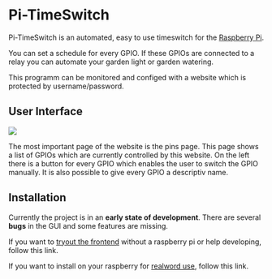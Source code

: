 # Pi-TimeSwitch
Pi-TimeSwitch is an automated, easy to use timeswitch for the [Raspberry Pi](https://www.raspberrypi.org).

You can set a schedule for every GPIO. If these GPIOs are connected to a relay you can automate your garden light or garden watering.

This programm can be monitored and configed with a website which is protected by username/password.

## User Interface

![](doc/img/screen-1.png)

The most important page of the website is the pins page. This page shows a list of GPIOs which are currently controlled by this website. On the left there is a button for every GPIO which enables the user to switch the GPIO manually. It is also possible to give every GPIO a descriptiv name.

## Installation

Currently the project is in an **early state of development**. There are several **bugs** in the GUI and some features are missing.

If you want to [tryout the frontend](doc/development.md) without a raspberry pi or help developing, follow this link.

If you want to install on your raspberry for [realword use](doc/production.md), follow this link.
